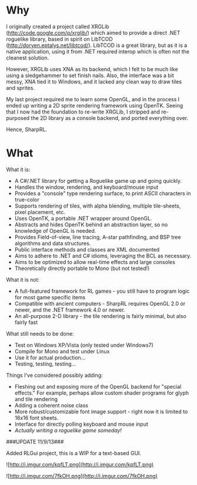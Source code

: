 # Why #

I originally created a project called XRGLib (http://code.google.com/p/xrglib/) which aimed to provide a direct .NET roguelike library, based in spirit on LibTCOD (http://doryen.eptalys.net/libtcod/).  LibTCOD is a great library, but as it is a native application, using it from .NET required interop which is often not the cleanest solution.

However, XRGLib uses XNA as its backend, which I felt to be much like using a sledgehammer to set finish nails.  Also, the interface was a bit messy, XNA tied it to Windows, and it lacked any clean way to draw tiles and sprites.

My last project required me to learn some OpenGL, and in the process I ended up writing a 2D sprite rendering framework using OpenTK.  Seeing that I now had the foundation to re-write XRGLib, I stripped and re-purposed the 2D library as a console backend, and ported everything over.

Hence, SharpRL.


# What #

What it is:
  * A C#/.NET library for getting a Roguelike game up and going quickly.
  * Handles the window, rendering, and keyboard/mouse input
  * Provides a "console" type rendering surface, to print ASCII characters in true-color
  * Supports rendering of tiles, with alpha blending, multiple tile-sheets, pixel placement, etc.
  * Uses OpenTK, a portable .NET wrapper around OpenGL.
  * Abstracts and hides OpenTK behind an abstraction layer, so no knowledge of OpenGL is needed.
  * Provides Field-of-view, line tracing, A-star pathfinding, and BSP tree algorithms and data structures.
  * Public interface methods and classes are XML documented
  * Aims to adhere to .NET and C# idioms, leveraging the BCL as necessary.
  * Aims to be optimized to allow real-time effects and large consoles
  * Theoretically directly portable to Mono (but not tested!)

What it is not:
  * A full-featured framework for RL games - you still have to program logic for most game specific items
  * Compatible with ancient computers - SharpRL requires OpenGL 2.0 or newer, and the .NET framework 4.0 or newer.
  * An all-purpose 2-D library - the tile rendering is fairly minimal, but also fairly fast


What still needs to be done:
  * Test on Windows XP/Vista (only tested under Windows7)
  * Compile for Mono and test under Linux
  * Use it for actual production...
  * Testing, testing, testing...

Things I've considered possibly adding:
  * Fleshing out and exposing more of the OpenGL backend for "special effects."  For example, perhaps allow custom shader programs for glyph and tile rendering
  * Adding a coherent noise class
  * More robust/customizable font image support - right now it is limited to 16x16 font sheets.
  * Interface for directly polling keyboard and mouse input
  * _Actually writing a roguelike game someday!_

###UPDATE 11/9/13###

Added RLGui project, this is a WIP for a text-based GUI.


![http://i.imgur.com/kpfLT.png](http://i.imgur.com/kpfLT.png)

![http://i.imgur.com/7fkOH.png](http://i.imgur.com/7fkOH.png)